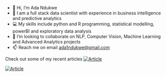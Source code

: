 - 👋 Hi, I’m Ada Ndukwe
- 👀 I am a full stack data scientist with experience in business intelligence and predictive analytics
- 💻 My skills include python and R programming, statistical modelling, powerBI and exploratory data analysis
- 💞️ I’m looking to collaborate on NLP, Computer Vision, Machine Learning and Advanced Analytics projects
- 📫 Reach me on email ada1ndukwe@gmail.com

Check out some of my recent articles
<a target="_blank" href="https://github-readme-medium-recent-article.vercel.app/medium/@ada1ndukwe/0"><img src="https://github-readme-medium-recent-article.vercel.app/medium/@ada1ndukwe/0" alt="Article"></a>

<a target="_blank" href="https://github-readme-medium-recent-article.vercel.app/medium/@ada1ndukwe/1"><img src="https://github-readme-medium-recent-article.vercel.app/medium/@ada1ndukwe/1" alt="Article"></a>

<!---
adapekem/adapekem is a ✨ special ✨ repository because its `README.md` (this file) appears on your GitHub profile.
You can click the Preview link to take a look at your changes.
--->
